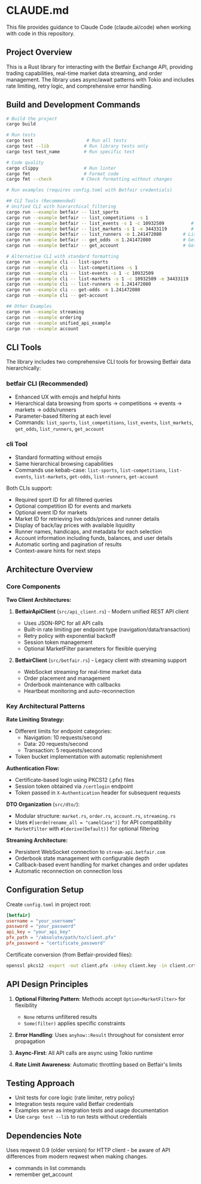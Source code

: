 # CLAUDE.md

This file provides guidance to Claude Code (claude.ai/code) when working with code in this repository.

## Project Overview

This is a Rust library for interacting with the Betfair Exchange API, providing trading capabilities, real-time market data streaming, and order management. The library uses async/await patterns with Tokio and includes rate limiting, retry logic, and comprehensive error handling.

## Build and Development Commands

```bash
# Build the project
cargo build

# Run tests
cargo test                    # Run all tests
cargo test --lib             # Run library tests only
cargo test test_name         # Run specific test

# Code quality
cargo clippy                 # Run linter
cargo fmt                    # Format code
cargo fmt --check           # Check formatting without changes

# Run examples (requires config.toml with Betfair credentials)

## CLI Tools (Recommended)
# Unified CLI with hierarchical filtering
cargo run --example betfair -- list_sports                             # List all sports
cargo run --example betfair -- list_competitions -s 1                  # List competitions for Soccer
cargo run --example betfair -- list_events -s 1 -c 10932509          # List events for Premier League
cargo run --example betfair -- list_markets -s 1 -e 34433119         # List markets for specific event
cargo run --example betfair -- list_runners -m 1.241472080        # List runners/selections for specific market
cargo run --example betfair -- get_odds -m 1.241472080            # Get odds/prices for specific market
cargo run --example betfair -- get_account                        # Get account funds and details

# Alternative CLI with standard formatting
cargo run --example cli -- list-sports
cargo run --example cli -- list-competitions -s 1
cargo run --example cli -- list-events -s 1 -c 10932509
cargo run --example cli -- list-markets -s 1 -c 10932509 -e 34433119
cargo run --example cli -- list-runners -m 1.241472080
cargo run --example cli -- get-odds -m 1.241472080
cargo run --example cli -- get-account

## Other Examples
cargo run --example streaming
cargo run --example ordering
cargo run --example unified_api_example
cargo run --example account
```

## CLI Tools

The library includes two comprehensive CLI tools for browsing Betfair data hierarchically:

### betfair CLI (Recommended)
- Enhanced UX with emojis and helpful hints
- Hierarchical data browsing from sports → competitions → events → markets → odds/runners
- Parameter-based filtering at each level
- Commands: `list_sports`, `list_competitions`, `list_events`, `list_markets`, `get_odds`, `list_runners`, `get_account`

### cli Tool
- Standard formatting without emojis
- Same hierarchical browsing capabilities
- Commands use kebab-case: `list-sports`, `list-competitions`, `list-events`, `list-markets`, `get-odds`, `list-runners`, `get-account`

Both CLIs support:
- Required sport ID for all filtered queries
- Optional competition ID for events and markets
- Optional event ID for markets
- Market ID for retrieving live odds/prices and runner details
- Display of back/lay prices with available liquidity
- Runner names, handicaps, and metadata for each selection
- Account information including funds, balances, and user details
- Automatic sorting and pagination of results
- Context-aware hints for next steps

## Architecture Overview

### Core Components

**Two Client Architectures:**
1. **BetfairApiClient** (`src/api_client.rs`) - Modern unified REST API client
   - Uses JSON-RPC for all API calls
   - Built-in rate limiting per endpoint type (navigation/data/transaction)
   - Retry policy with exponential backoff
   - Session token management
   - Optional MarketFilter parameters for flexible querying

2. **BetfairClient** (`src/betfair.rs`) - Legacy client with streaming support
   - WebSocket streaming for real-time market data
   - Order placement and management
   - Orderbook maintenance with callbacks
   - Heartbeat monitoring and auto-reconnection

### Key Architectural Patterns

**Rate Limiting Strategy:**
- Different limits for endpoint categories:
  - Navigation: 10 requests/second
  - Data: 20 requests/second  
  - Transaction: 5 requests/second
- Token bucket implementation with automatic replenishment

**Authentication Flow:**
- Certificate-based login using PKCS12 (.pfx) files
- Session token obtained via `/certlogin` endpoint
- Token passed in `X-Authentication` header for subsequent requests

**DTO Organization** (`src/dto/`):
- Modular structure: `market.rs`, `order.rs`, `account.rs`, `streaming.rs`
- Uses `#[serde(rename_all = "camelCase")]` for API compatibility
- `MarketFilter` with `#[derive(Default)]` for optional filtering

**Streaming Architecture:**
- Persistent WebSocket connection to `stream-api.betfair.com`
- Orderbook state management with configurable depth
- Callback-based event handling for market changes and order updates
- Automatic reconnection on connection loss

## Configuration Setup

Create `config.toml` in project root:
```toml
[betfair]
username = "your_username"
password = "your_password"  
api_key = "your_api_key"
pfx_path = "/absolute/path/to/client.pfx"
pfx_password = "certificate_password"
```

Certificate conversion (from Betfair-provided files):
```bash
openssl pkcs12 -export -out client.pfx -inkey client.key -in client.crt
```

## API Design Principles

1. **Optional Filtering Pattern**: Methods accept `Option<MarketFilter>` for flexibility
   - `None` returns unfiltered results
   - `Some(filter)` applies specific constraints

2. **Error Handling**: Uses `anyhow::Result` throughout for consistent error propagation

3. **Async-First**: All API calls are async using Tokio runtime

4. **Rate Limit Awareness**: Automatic throttling based on Betfair's limits

## Testing Approach

- Unit tests for core logic (rate limiter, retry policy)
- Integration tests require valid Betfair credentials
- Examples serve as integration tests and usage documentation
- Use `cargo test --lib` to run tests without credentials

## Dependencies Note

Uses reqwest 0.9 (older version) for HTTP client - be aware of API differences from modern reqwest when making changes.
- commands in list commands
- remember get_account
